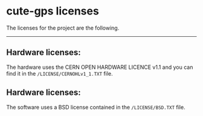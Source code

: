cute-gps licenses
=================

The licenses for the project are the following.

***

Hardware licenses:
------------------

The hardware uses the ﻿CERN OPEN HARDWARE LICENCE v1.1 and you can find it in
the `/LICENSE/CERNOHLv1_1.TXT` file.

Hardware licenses:
------------------

The software uses a BSD license contained in the `/LICENSE/BSD.TXT` file.
